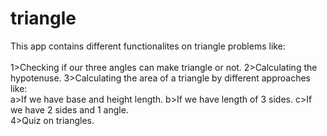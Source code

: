 # triangle
This app contains different functionalites on triangle problems like:<br/><br/>
1>Checking if our three angles can make triangle or not.
2>Calculating the hypotenuse.
3>Calculating the area of a triangle by different approaches like:<br/>
   a>If we have base and height length.
   b>If we have length of 3 sides.
   c>If we have 2 sides and 1 angle.<br/>
4>Quiz on triangles.
